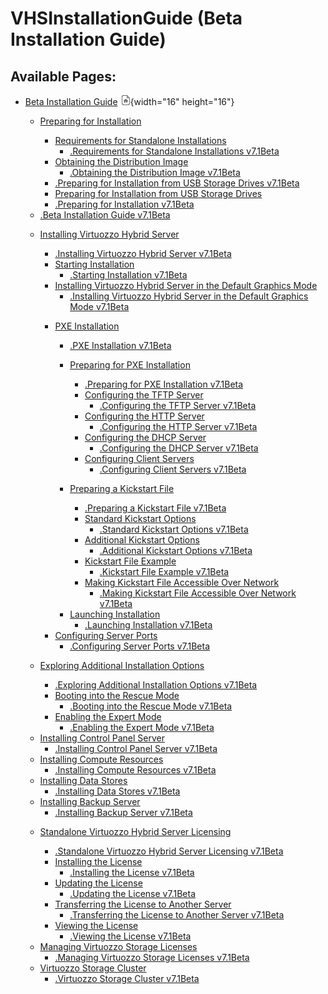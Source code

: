 # VHSInstallationGuide (Beta Installation Guide)

## Available Pages:

-   [Beta Installation Guide](Beta_Installation_Guide) ![](images/icons/contenttypes/home_page_16.png){width="16" height="16"}
    -   [Preparing for Installation](Preparing_for_Installation)
        -   [Requirements for Standalone Installations](Requirements_for_Standalone_Installations)
            -   [.Requirements for Standalone Installations v7.1Beta](.Requirements_for_Standalone_Installations_v7.1Beta)

        <!-- -->

        -   [Obtaining the Distribution Image](Obtaining_the_Distribution_Image)
            -   [.Obtaining the Distribution Image v7.1Beta](.Obtaining_the_Distribution_Image_v7.1Beta)

        <!-- -->

        -   [.Preparing for Installation from USB Storage Drives v7.1Beta](.Preparing_for_Installation_from_USB_Storage_Drives_v7.1Beta)

        <!-- -->

        -   [Preparing for Installation from USB Storage Drives](Preparing_for_Installation_from_USB_Storage_Drives)

        <!-- -->

        -   [.Preparing for Installation v7.1Beta](.Preparing_for_Installation_v7.1Beta)

    <!-- -->

    -   [.Beta Installation Guide v7.1Beta](.Beta_Installation_Guide_v7.1Beta)

    <!-- -->

    -   [Installing Virtuozzo Hybrid Server](Installing_Virtuozzo_Hybrid_Server)
        -   [.Installing Virtuozzo Hybrid Server v7.1Beta](.Installing_Virtuozzo_Hybrid_Server_v7.1Beta)

        <!-- -->

        -   [Starting Installation](Starting_Installation)
            -   [.Starting Installation v7.1Beta](.Starting_Installation_v7.1Beta)

        <!-- -->

        -   [Installing Virtuozzo Hybrid Server in the Default Graphics Mode](Installing_Virtuozzo_Hybrid_Server_in_the_Default_Graphics_Mode)
            -   [.Installing Virtuozzo Hybrid Server in the Default Graphics Mode v7.1Beta](.Installing_Virtuozzo_Hybrid_Server_in_the_Default_Graphics_Mode_v7.1Beta)

        <!-- -->

        -   [PXE Installation](PXE_Installation)
            -   [.PXE Installation v7.1Beta](.PXE_Installation_v7.1Beta)

            <!-- -->

            -   [Preparing for PXE Installation](Preparing_for_PXE_Installation)
                -   [.Preparing for PXE Installation v7.1Beta](.Preparing_for_PXE_Installation_v7.1Beta)

                <!-- -->

                -   [Configuring the TFTP Server](Configuring_the_TFTP_Server)
                    -   [.Configuring the TFTP Server v7.1Beta](.Configuring_the_TFTP_Server_v7.1Beta)

                <!-- -->

                -   [Configuring the HTTP Server](Configuring_the_HTTP_Server)
                    -   [.Configuring the HTTP Server v7.1Beta](.Configuring_the_HTTP_Server_v7.1Beta)

                <!-- -->

                -   [Configuring the DHCP Server](Configuring_the_DHCP_Server)
                    -   [.Configuring the DHCP Server v7.1Beta](.Configuring_the_DHCP_Server_v7.1Beta)

                <!-- -->

                -   [Configuring Client Servers](Configuring_Client_Servers)
                    -   [.Configuring Client Servers v7.1Beta](.Configuring_Client_Servers_v7.1Beta)

            <!-- -->

            -   [Preparing a Kickstart File](Preparing_a_Kickstart_File)
                -   [.Preparing a Kickstart File v7.1Beta](.Preparing_a_Kickstart_File_v7.1Beta)

                <!-- -->

                -   [Standard Kickstart Options](Standard_Kickstart_Options)
                    -   [.Standard Kickstart Options v7.1Beta](.Standard_Kickstart_Options_v7.1Beta)

                <!-- -->

                -   [Additional Kickstart Options](Additional_Kickstart_Options)
                    -   [.Additional Kickstart Options v7.1Beta](.Additional_Kickstart_Options_v7.1Beta)

                <!-- -->

                -   [Kickstart File Example](Kickstart_File_Example)
                    -   [.Kickstart File Example v7.1Beta](.Kickstart_File_Example_v7.1Beta)

                <!-- -->

                -   [Making Kickstart File Accessible Over Network](Making_Kickstart_File_Accessible_Over_Network)
                    -   [.Making Kickstart File Accessible Over Network v7.1Beta](.Making_Kickstart_File_Accessible_Over_Network_v7.1Beta)

            <!-- -->

            -   [Launching Installation](Launching_Installation)
                -   [.Launching Installation v7.1Beta](.Launching_Installation_v7.1Beta)

        <!-- -->

        -   [Configuring Server Ports](Configuring_Server_Ports)
            -   [.Configuring Server Ports v7.1Beta](.Configuring_Server_Ports_v7.1Beta)

    <!-- -->

    -   [Exploring Additional Installation Options](Exploring_Additional_Installation_Options)
        -   [.Exploring Additional Installation Options v7.1Beta](.Exploring_Additional_Installation_Options_v7.1Beta)

        <!-- -->

        -   [Booting into the Rescue Mode](Booting_into_the_Rescue_Mode)
            -   [.Booting into the Rescue Mode v7.1Beta](.Booting_into_the_Rescue_Mode_v7.1Beta)

        <!-- -->

        -   [Enabling the Expert Mode](Enabling_the_Expert_Mode)
            -   [.Enabling the Expert Mode v7.1Beta](.Enabling_the_Expert_Mode_v7.1Beta)

    <!-- -->

    -   [Installing Control Panel Server](Installing_Control_Panel_Server)
        -   [.Installing Control Panel Server v7.1Beta](.Installing_Control_Panel_Server_v7.1Beta)

    <!-- -->

    -   [Installing Compute Resources](Installing_Compute_Resources)
        -   [.Installing Compute Resources v7.1Beta](.Installing_Compute_Resources_v7.1Beta)

    <!-- -->

    -   [Installing Data Stores](Installing_Data_Stores)
        -   [.Installing Data Stores v7.1Beta](.Installing_Data_Stores_v7.1Beta)

    <!-- -->

    -   [Installing Backup Server](Installing_Backup_Server)
        -   [.Installing Backup Server v7.1Beta](.Installing_Backup_Server_v7.1Beta)

    <!-- -->

    -   [Standalone Virtuozzo Hybrid Server Licensing](Standalone_Virtuozzo_Hybrid_Server_Licensing)
        -   [.Standalone Virtuozzo Hybrid Server Licensing v7.1Beta](.Standalone_Virtuozzo_Hybrid_Server_Licensing_v7.1Beta)

        <!-- -->

        -   [Installing the License](Installing_the_License)
            -   [.Installing the License v7.1Beta](.Installing_the_License_v7.1Beta)

        <!-- -->

        -   [Updating the License](Updating_the_License)
            -   [.Updating the License v7.1Beta](.Updating_the_License_v7.1Beta)

        <!-- -->

        -   [Transferring the License to Another Server](Transferring_the_License_to_Another_Server)
            -   [.Transferring the License to Another Server v7.1Beta](.Transferring_the_License_to_Another_Server_v7.1Beta)

        <!-- -->

        -   [Viewing the License](Viewing_the_License)
            -   [.Viewing the License v7.1Beta](.Viewing_the_License_v7.1Beta)

    <!-- -->

    -   [Managing Virtuozzo Storage Licenses](Managing_Virtuozzo_Storage_Licenses)
        -   [.Managing Virtuozzo Storage Licenses v7.1Beta](.Managing_Virtuozzo_Storage_Licenses_v7.1Beta)

    <!-- -->

    -   [Virtuozzo Storage Cluster](Virtuozzo_Storage_Cluster)
        -   [.Virtuozzo Storage Cluster v7.1Beta](.Virtuozzo_Storage_Cluster_v7.1Beta)


